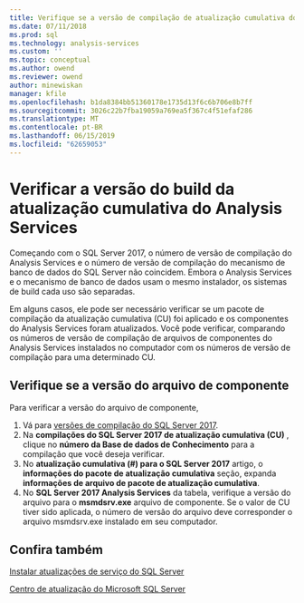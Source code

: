 ```yaml
---
title: Verifique se a versão de compilação de atualização cumulativa do SQL Server Analysis Services | Microsoft Docs
ms.date: 07/11/2018
ms.prod: sql
ms.technology: analysis-services
ms.custom: ''
ms.topic: conceptual
ms.author: owend
ms.reviewer: owend
author: minewiskan
manager: kfile
ms.openlocfilehash: b1da8384bb51360178e1735d13f6c6b706e8b7ff
ms.sourcegitcommit: 3026c22b7fba19059a769ea5f367c4f51efaf286
ms.translationtype: MT
ms.contentlocale: pt-BR
ms.lasthandoff: 06/15/2019
ms.locfileid: "62659053"
---
```

# <a name="verify-analysis-services-cumulative-update-build-version"></a>Verificar a versão do build da atualização cumulativa do Analysis Services

Começando com o SQL Server 2017, o número de versão de compilação do Analysis Services e o número de versão de compilação do mecanismo de banco de dados do SQL Server não coincidem. Embora o Analysis Services e o mecanismo de banco de dados usam o mesmo instalador, os sistemas de build cada uso são separadas.

 Em alguns casos, ele pode ser necessário verificar se um pacote de compilação da atualização cumulativa (CU) foi aplicado e os componentes do Analysis Services foram atualizados. Você pode verificar, comparando os números de versão de compilação de arquivos de componentes do Analysis Services instalados no computador com os números de versão de compilação para uma determinado CU.

## <a name="verify-component-file-version"></a>Verifique se a versão do arquivo de componente

Para verificar a versão do arquivo de componente, 

1. Vá para [versões de compilação do SQL Server 2017](https://support.microsoft.com/help/4047329). 
2. Na **compilações do SQL Server 2017 de atualização cumulativa (CU)** , clique no **número da Base de dados de Conhecimento** para a compilação que você deseja verificar.
3. No **atualização cumulativa (#) para o SQL Server 2017** artigo, o **informações do pacote de atualização cumulativa** seção, expanda **informações de arquivo de pacote de atualização cumulativa**.
4. No **SQL Server 2017 Analysis Services** da tabela, verifique a versão do arquivo para o **msmdsrv.exe** arquivo de componente. Se o valor de CU tiver sido aplicada, o número de versão do arquivo deve corresponder o arquivo msmdsrv.exe instalado em seu computador.

## <a name="see-also"></a>Confira também  

[Instalar atualizações de serviço do SQL Server](../../database-engine/install-windows/install-sql-server-servicing-updates.md)  

[Centro de atualização do Microsoft SQL Server](https://msdn.microsoft.com/library/ff803383.aspx)
  
  
